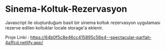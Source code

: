 # Sinema-Koltuk-Rezervasyon
 Javascript ile oluşturduğum basit bir sinema koltuk rezervasyon uygulaması rezerve edilen koltuklar locale storage'a eklenir.

Proje Linki : https://64b0f5c8e46cc415895c56e4--spectacular-parfait-4a1fcd.netlify.app/